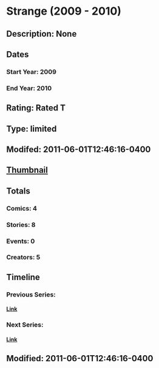 # Strange (2009 - 2010)
## Description: None
## Dates
### Start Year: 2009
### End Year: 2010
## Rating: Rated T
## Type: limited
## Modifed: 2011-06-01T12:46:16-0400
## [Thumbnail](http://i.annihil.us/u/prod/marvel/i/mg/2/40/4bb3fd4bade86.jpg)
## Totals
### Comics: 4
### Stories: 8
### Events: 0
### Creators: 5
## Timeline
### Previous Series: 
#### [Link]()
### Next Series: 
#### [Link]()
## Modified: 2011-06-01T12:46:16-0400
